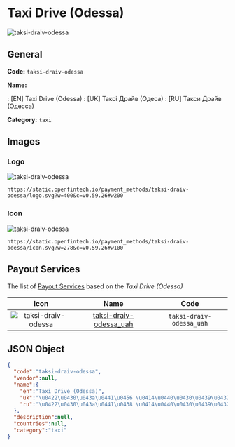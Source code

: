 
# Taxi Drive (Odessa) 
![taksi-draiv-odessa](https://static.openfintech.io/payment_methods/taksi-draiv-odessa/logo.svg?w=400&c=v0.59.26#w200)  

## General 
**Code:** `taksi-draiv-odessa` 
 
**Name:** 
 
:	[EN] Taxi Drive (Odessa) 
:	[UK] Таксі Драйв (Одеса) 
:	[RU] Такси Драйв (Одесса) 
 
**Category:** `taxi` 
 

## Images 

### Logo 
![taksi-draiv-odessa](https://static.openfintech.io/payment_methods/taksi-draiv-odessa/logo.svg?w=400&c=v0.59.26#w200)  

```
https://static.openfintech.io/payment_methods/taksi-draiv-odessa/logo.svg?w=400&c=v0.59.26#w200
```  

### Icon 
![taksi-draiv-odessa](https://static.openfintech.io/payment_methods/taksi-draiv-odessa/icon.svg?w=278&c=v0.59.26#w100)  

```
https://static.openfintech.io/payment_methods/taksi-draiv-odessa/icon.svg?w=278&c=v0.59.26#w100
```  

## Payout Services 
 
The list of [Payout Services](/payout-services/) based on the _Taxi Drive (Odessa)_ 

|Icon|Name|Code| 
|:---:|:---:|:---:| 
|![taksi-draiv-odessa](https://static.openfintech.io/payout_methods/taksi-draiv-odessa/icon.svg?w=278&c=v0.59.26#w40) |[taksi-draiv-odessa_uah](/payout-services/taksi-draiv-odessa_uah/)|`taksi-draiv-odessa_uah`| 
 

## JSON Object 

```json
{
  "code":"taksi-draiv-odessa",
  "vendor":null,
  "name":{
    "en":"Taxi Drive (Odessa)",
    "uk":"\u0422\u0430\u043a\u0441\u0456 \u0414\u0440\u0430\u0439\u0432 (\u041e\u0434\u0435\u0441\u0430)",
    "ru":"\u0422\u0430\u043a\u0441\u0438 \u0414\u0440\u0430\u0439\u0432 (\u041e\u0434\u0435\u0441\u0441\u0430)"
  },
  "description":null,
  "countries":null,
  "category":"taxi"
}
```  
